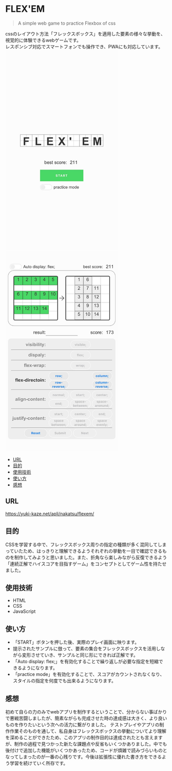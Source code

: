 ﻿# FLEX'EM
> A simple web game to practice Flexbox of css

cssのレイアウト方法「フレックスボックス」を適用した要素の様々な挙動を、視覚的に体験できるwebゲームです。<br>
レスポンシブ対応でスマートフォンでも操作でき、PWAにも対応しています。
<img width="351" height="624" alt="スクリーンショット01" src="img/ss01.jpg">
<img width="351" height="624" alt="スクリーンショット02" src="img/ss02.jpg">

- [URL](#URL)
- [目的](#目的)
- [使用技術](#使用技術)
- [使い方](#使い方)
- [感想](#感想)

## URL
https://yuki-kaze.net/apli/nakatsu/flexem/

## 目的
CSSを学習する中で、フレックスボックス周りの指定の種類が多く混同してしまっていたため、はっきりと理解できるようそれぞれの挙動を一目で確認できるものを制作してみようと思いました。また、折角なら楽しみながら反復できるよう「連続正解でハイスコアを目指すゲーム」をコンセプトとしてゲーム性を持たせました。

## 使用技術
- HTML
- CSS
- JavaScript

## 使い方
- 「START」ボタンを押した後、実際のプレイ画面に映ります。
- 提示されたサンプルに倣って、要素の集合をフレックスボックスを活用しながら変形させていき、サンプルと同じ形にできれば正解です。
- 「Auto display: flex;」を有効化することで繰り返しが必要な指定を短縮できるようになります。
- 「practice mode」を有効化することで、スコアがカウントされなくなり、スタイルの指定を何度でも出来るようになります。

## 感想
初めて自らの力のみでwebアプリを制作するということで、分からない事ばかりで悪戦苦闘しましたが、簡素ながらも完成させた時の達成感は大きく、より良いものを作りたいという次への活力に繋がりました。
テストプレイやアプリの制作作業そのものを通して、私自身はフレックスボックスの挙動についてより理解を深めることができたため、このアプリの制作目的は達成されたとも言えますが、制作の過程で見つかった新たな課題点や反省もいくつかありました。中でも後付けで追加した機能がいくつかあったため、コードが煩雑で読みづらいものとなってしまったのが一番の心残りです。今後は拡張性に優れた書き方をできるよう学習を続けていく所存です。
